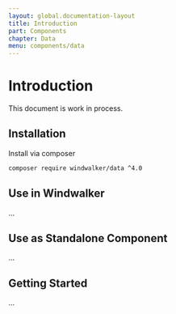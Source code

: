 ```yaml
---
layout: global.documentation-layout
title: Introduction
part: Components
chapter: Data
menu: components/data
---
```


# Introduction

This document is work in process.

## Installation

Install via composer

```bash
composer require windwalker/data ^4.0
```

## Use in Windwalker

...

## Use as Standalone Component

...

## Getting Started

...
